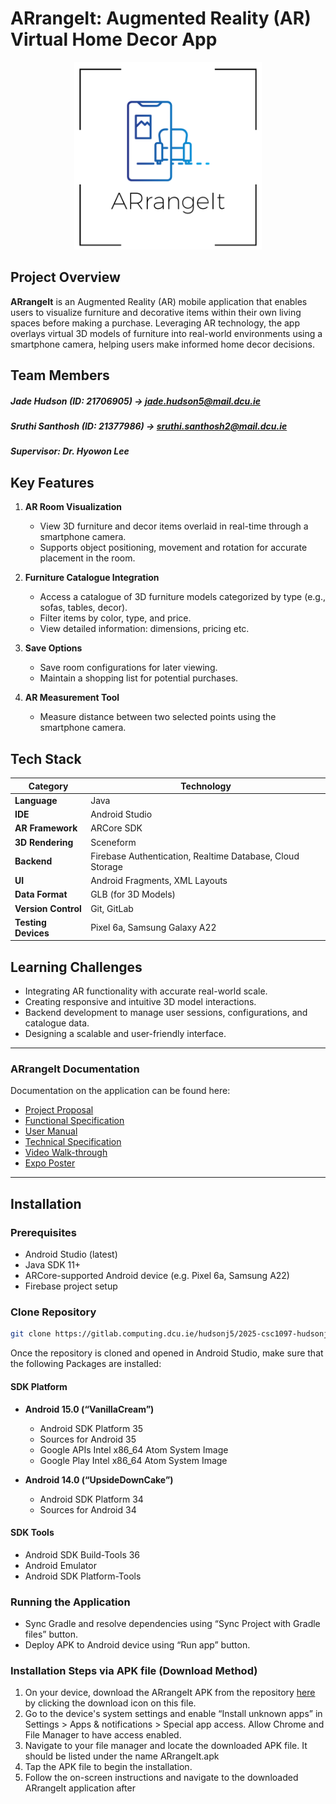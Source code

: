 # ARrangeIt: Augmented Reality (AR) Virtual Home Decor App

<div align="center">
  <img src="res/arrangeit_logo_white.png" alt="ARrangeIt Logo" width="300"/>
</div>

## Project Overview
**ARrangeIt** is an Augmented Reality (AR) mobile application that enables users to visualize furniture and decorative items within their own living spaces before making a purchase. Leveraging AR technology, the app overlays virtual 3D models of furniture into real-world environments using a smartphone camera, helping users make informed home decor decisions.

## Team Members

##### **Jade Hudson** (ID: 21706905) → jade.hudson5@mail.dcu.ie
##### **Sruthi Santhosh** (ID: 21377986) → sruthi.santhosh2@mail.dcu.ie
##### **Supervisor**: Dr. Hyowon Lee

## Key Features

1. **AR Room Visualization**
    - View 3D furniture and decor items overlaid in real-time through a smartphone camera.
    - Supports object positioning, movement and rotation for accurate placement in the room.

2. **Furniture Catalogue Integration**
    - Access a catalogue of 3D furniture models categorized by type (e.g., sofas, tables, decor).
    - Filter items by color, type, and price.
    - View detailed information: dimensions, pricing etc.

3. **Save Options**
    - Save room configurations for later viewing.
    - Maintain a shopping list for potential purchases.

4. **AR Measurement Tool**
    - Measure distance between two selected points using the smartphone camera.

## Tech Stack

| Category           | Technology                        |
|--------------------|------------------------------------|
| **Language**       | Java                              |
| **IDE**            | Android Studio                    |
| **AR Framework**   | ARCore SDK                        |
| **3D Rendering**   | Sceneform                         |
| **Backend**        | Firebase Authentication, Realtime Database, Cloud Storage |
| **UI**             | Android Fragments, XML Layouts    |
| **Data Format**    | GLB (for 3D Models)               |
| **Version Control**| Git, GitLab                       |
| **Testing Devices**| Pixel 6a, Samsung Galaxy A22   

## Learning Challenges

- Integrating AR functionality with accurate real-world scale.
- Creating responsive and intuitive 3D model interactions.
- Backend development to manage user sessions, configurations, and catalogue data.
- Designing a scalable and user-friendly interface.

---

### ARrangeIt Documentation
Documentation on the application can be found here:
- [Project Proposal](https://gitlab.computing.dcu.ie/hudsonj5/2025-csc1097-hudsonj-5-santhos-2/-/blob/main/docs/proposal/proposal.md?ref_type=heads)
- [Functional Specification](https://gitlab.computing.dcu.ie/hudsonj5/2025-csc1097-hudsonj-5-santhos-2/-/blob/main/docs/functional-spec/FS_Info.pdf?ref_type=heads)
- [User Manual](https://gitlab.computing.dcu.ie/hudsonj5/2025-csc1097-hudsonj-5-santhos-2/-/blob/main/docs/documentation/ARrangeIt_User_Manual.pdf?ref_type=heads)
- [Technical Specification](https://gitlab.computing.dcu.ie/hudsonj5/2025-csc1097-hudsonj-5-santhos-2/-/blob/main/docs/documentation/ARrangeIt_Technical_Specification.pdf?ref_type=heads)
- [Video Walk-through](https://drive.google.com/file/d/1Z7Z2yvAfXOvY6KjRts3hYgNeO1T90mlp/view)
- [Expo Poster](https://gitlab.computing.dcu.ie/hudsonj5/2025-csc1097-hudsonj-5-santhos-2/-/blob/main/docs/poster/ARrangeIt%20Expo%20poster.pdf?ref_type=heads)

---


## Installation

### Prerequisites

- Android Studio (latest)
- Java SDK 11+
- ARCore-supported Android device (e.g. Pixel 6a, Samsung A22)
- Firebase project setup

### Clone Repository

```bash
git clone https://gitlab.computing.dcu.ie/hudsonj5/2025-csc1097-hudsonj-5-santhos-2.git

```

Once the repository is cloned and opened in Android Studio, make sure that the following Packages are installed:

#### SDK Platform
- **Android 15.0 (“VanillaCream”)**
    - Android SDK Platform 35
    - Sources for Android 35
    - Google APIs Intel x86_64 Atom System Image
    - Google Play Intel x86_64 Atom System Image

- **Android 14.0 (“UpsideDownCake”)**
    - Android SDK Platform 34
    - Sources for Android 34

#### SDK Tools
- Android SDK Build-Tools 36
- Android Emulator
- Android SDK Platform-Tools

### Running the Application
- Sync Gradle and resolve dependencies using “Sync Project with Gradle files” button.
- Deploy APK to Android device using “Run app” button.

### Installation Steps via APK file (Download Method)
1. On your device, download the ARrangeIt APK from the repository [here](https://gitlab.computing.dcu.ie/hudsonj5/2025-csc1097-hudsonj-5-santhos-2/-/blob/main/res/ARrangeIt.apk?ref_type=heads) by clicking the download icon on this file.
2. Go to the device's system settings and enable “Install unknown apps” in Settings > Apps & notifications > Special app access. Allow Chrome and File Manager to have access enabled.
3. Navigate to your file manager and locate the downloaded APK file. It should be listed under the name ARrangeIt.apk
4. Tap the APK file to begin the installation.
5. Follow the on-screen instructions and navigate to the downloaded ARrangeIt application after
